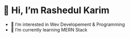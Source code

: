 # 👋 Hi, I’m Rashedul Karim
- 👀 I’m interested in Wev Developement & Programming
- 🌱 I’m currently learning MERN Stack
 

<!---
rkrana78/rkrana78 is a ✨ special ✨ repository because its `README.md` (this file) appears on your GitHub profile.
You can click the Preview link to take a look at your changes.
--->
